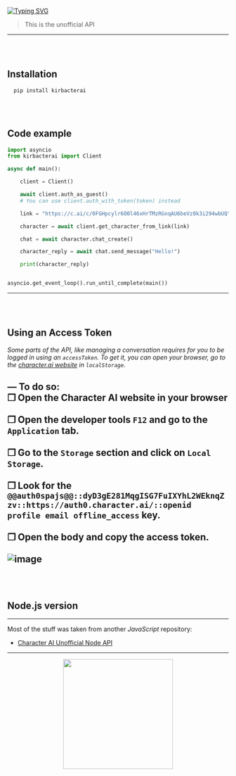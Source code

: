 [![Typing SVG](https://readme-typing-svg.herokuapp.com?color=%2336BCF7&lines=Python+wrapper+for+beta.character.ai)](https://github.com/KirbyRedius/KirbacterAI)
>This is the unofficial API
--- 
<br><br/>
## Installation
```bash
  pip install kirbacterai
```
<br><br>

## Code example
```python
import asyncio
from kirbacterai import Client

async def main():

    client = Client()

    await client.auth_as_guest()
    # You can use client.auth_with_token(token) instead

    link = "https://c.ai/c/0FGHpcylr6O0l46xHrTMzRGnqAU6beVz0k3i294wbUQ"

    character = await client.get_character_from_link(link)

    chat = await character.chat_create()

    character_reply = await chat.send_message("Hello!")

    print(character_reply)


asyncio.get_event_loop().run_until_complete(main())

```
---
<br><br>

## Using an Access Token
*<p dir="auto"> Some parts of the API, like managing a conversation requires for you to be logged in using an <code>accessToken</code>.
To get it, you can open your browser, go to the <a href="https://character.ai" rel="nofollow">character.ai website</a> in <code>localStorage</code>.</p>*

 — To do so:      
❒ Open the Character AI website in your browser
<br><br/>
❒ Open the developer tools <code>F12</code> and go to the <code>Application</code> tab.
<br><br/>
❒ Go to the <code>Storage</code> section and click on <code>Local Storage</code>.
<br><br/>
❒ Look for the `@@auth0spajs@@::dyD3gE281MqgISG7FuIXYhL2WEknqZzv::https://auth0.character.ai/::openid profile email offline_access` key.
<br><br/>
❒ Open the body and copy the access token.
<br><br/>
![image](https://github.com/KirbyRedius/CharacterAI/assets/142050294/89a804e1-1d51-4caa-a01e-6824c08912ef)
---
<br><br>

## Node.js version
---

Most of the stuff was taken from another _JavaScript_ repository:

- [Character AI Unofficial Node API](https://github.com/realcoloride/node_characterai)

--- 


<div id="header" align="center">
  <img src="https://media.tenor.com/oBAv0Q0H8O4AAAAi/scratch-cat.gif" width="250"/>
</div>

<br><br>

